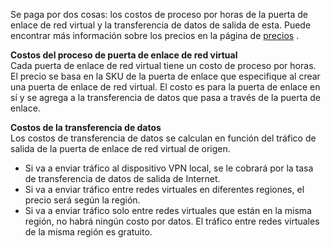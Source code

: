 Se paga por dos cosas: los costos de proceso por horas de la puerta de enlace de red virtual y la transferencia de datos de salida de esta. Puede encontrar más información sobre los precios en la página de [precios](https://azure.microsoft.com/pricing/details/vpn-gateway) .

**Costos del proceso de puerta de enlace de red virtual**<br>Cada puerta de enlace de red virtual tiene un costo de proceso por horas. El precio se basa en la SKU de la puerta de enlace que especifique al crear una puerta de enlace de red virtual. El costo es para la puerta de enlace en sí y se agrega a la transferencia de datos que pasa a través de la puerta de enlace.

**Costos de la transferencia de datos**<br>Los costos de transferencia de datos se calculan en función del tráfico de salida de la puerta de enlace de red virtual de origen.

* Si va a enviar tráfico al dispositivo VPN local, se le cobrará por la tasa de transferencia de datos de salida de Internet.
* Si va a enviar tráfico entre redes virtuales en diferentes regiones, el precio será según la región.
* Si va a enviar tráfico solo entre redes virtuales que están en la misma región, no habrá ningún costo por datos. El tráfico entre redes virtuales de la misma región es gratuito.



<!--HONumber=Nov16_HO2-->


